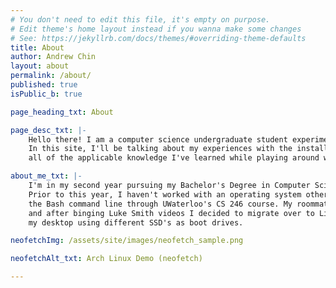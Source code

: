 ```yaml
---
# You don't need to edit this file, it's empty on purpose.
# Edit theme's home layout instead if you wanna make some changes
# See: https://jekyllrb.com/docs/themes/#overriding-theme-defaults
title: About
author: Andrew Chin
layout: about
permalink: /about/
published: true
isPublic_b: true

page_heading_txt: About

page_desc_txt: |-
    Hello there! I am a computer science undergraduate student experimenting with Arch Linux. 
    In this site, I'll be talking about my experiences with the installation and configuration of Arch, as well as
    all of the applicable knowledge I've learned while playing around with Linux.

about_me_txt: |-
    I'm in my second year pursuing my Bachelor's Degree in Computer Science at the University of Waterloo.
    Prior to this year, I haven't worked with an operating system other than Windows. In my summer term where I learned 
    the Bash command line through UWaterloo's CS 246 course. My roommate introduced me to Arch Linux and the art of ricing, 
    and after binging Luke Smith videos I decided to migrate over to Linux. I'm currently dual booting Arch with windows on 
    my desktop using different SSD's as boot drives. 

neofetchImg: /assets/site/images/neofetch_sample.png

neofetchAlt_txt: Arch Linux Demo (neofetch)

---
```

